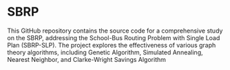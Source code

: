 # SBRP
This GitHub repository contains the source code for a comprehensive study on the SBRP, addressing the School-Bus Routing Problem with Single Load Plan (SBRP-SLP). The project explores the effectiveness of various graph theory algorithms, including Genetic Algorithm, Simulated Annealing, Nearest Neighbor, and Clarke-Wright Savings Algorithm
